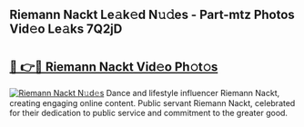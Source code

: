 ## Riemann Nackt Le𝚊k𝚎d N𝚞𝚍es - Part-mtz Photos Vid𝚎o Le𝚊ks 7Q2jD

# <h2><a href="http://fb72oc.evod.top/?m=Riemann+Nackt">🔗 👉🔴 Riemann Nackt Vid𝚎o Ph𝚘t𝚘s</a></h2>

[![Riemann Nackt N𝚞d𝚎s](https://i.imgur.com/8V9OHl7.gif)](http://fb72oc.evod.top/?m=Riemann+Nackt)
Dance and lifestyle influencer Riemann Nackt, creating engaging online content. Public servant Riemann Nackt, celebrated for their dedication to public service and commitment to the greater good. 

